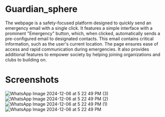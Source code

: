 # Guardian_sphere
The webpage is a safety-focused platform designed to quickly send an emergency email with a single click. It features a simple interface with a prominent "Emergency" button, which, when clicked, automatically sends a pre-configured email to designated contacts. This email contains critical information, such as the user's current location. The page ensures ease of access and rapid communication during emergencies. It also provides additional features to empower society by helping joining organizations and clubs to building on.
# Screenshots 
![WhatsApp Image 2024-12-06 at 5 22 49 PM (3)](https://github.com/user-attachments/assets/38800d0d-fcf8-4f2f-8c83-91093f8c176f)
![WhatsApp Image 2024-12-06 at 5 22 49 PM (2)](https://github.com/user-attachments/assets/225f958d-91c2-410b-95f9-636da72b8533)
![WhatsApp Image 2024-12-06 at 5 22 49 PM (1)](https://github.com/user-attachments/assets/548f7056-e71e-422d-8be4-22548a8ff7f0)
![WhatsApp Image 2024-12-06 at 5 22 49 PM](https://github.com/user-attachments/assets/06c69efc-c426-4a37-8192-6628a9e41337)
